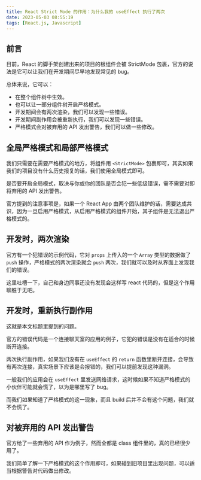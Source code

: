 ```yaml
---
title: React Strict Mode 的作用：为什么我的 useEffect 执行了两次
date: 2023-05-03 08:55:19
tags: [React.js, Javascript]
---
```


## 前言

目前，React 的脚手架创建出来的项目的根组件会被 StrictMode 包裹，官方的说法是它可以让我们在开发期间尽早地发现常见的 bug。

总体来说，它可以：

- 在整个组件树中生效。
- 也可以让一部分组件树开启严格模式。
- 开发期间会有两次渲染，我们可以发现一些错误。
- 开发期间副作用会被重新执行，我们可以发现一些错误。
- 严格模式会对被弃用的 API 发出警告，我们可以做一些修改。


## 全局严格模式和局部严格模式

我们只需要在需要严格模式的地方，将组件用 `<StrictMode>` 包裹即可，其实如果我们的项目没有什么历史报复的话，我们使用全局模式即可。

是否要开启全局模式，取决与你或你的团队是否会犯一些低级错误，需不需要对即将弃用的 API 发出警告。

官方提到的注意事项是，如果一个 React App 由两个团队维护的话，需要达成共识，因为一旦启用严格模式，从启用严格模式的组件开始，其子组件是无法退出严格模式的。


## 开发时，两次渲染

官方有一个犯错误的示例代码，它对 `props` 上传入的一个 `Array` 类型的数据做了 `push` 操作，严格模式的两次渲染就会 `push` 两次，我们就可以及时从界面上发现我们的错误。

这里吐槽一下，自己和身边同事还没有发现会这样写 react 代码的，但是这个作用聊胜于无吧。


## 开发时，重新执行副作用

这就是本文标题里提到的问题。

官方的错误代码是一个连接聊天室的应用的例子，它犯的错误是没有在适合的时候断开连接。

两次执行副作用，如果我们没有在 `useEffect` 的 `return` 函数里断开连接，会导致有两次连接，真实场景下应该是会报错的，我们可以提前发现这种漏洞。

一般我们的应用会在 `useEffect` 里发送网络请求，这时候如果不知道严格模式的小伙伴可能就会慌了，以为是哪里写了 bug。

而我们如果知道了严格模式的这一现象，而且 build 后并不会有这个问题，我们就不会慌了。


## 对被弃用的 API 发出警告

官方给了一些弃用的 API 作为例子，然而全都是 class 组件里的，真的已经很少用了。

我们简单了解一下严格模式的这个作用即可，如果碰到旧项目里出现问题，可以适当根据警告对代码做出修改。

